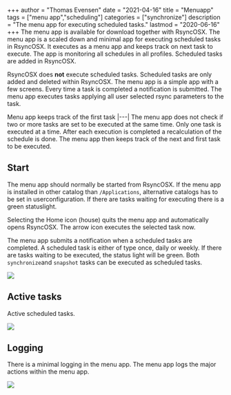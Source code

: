 +++
author = "Thomas Evensen"
date = "2021-04-16"
title =  "Menuapp"
tags = ["menu app","scheduling"]
categories = ["synchronize"]
description = "The menu app for executing scheduled tasks."
lastmod = "2020-06-16"
+++
The menu app is available for download together with RsyncOSX. The menu app is a scaled down and minimal app for executing scheduled tasks in RsyncOSX. It executes as a menu app and keeps track on next task to execute. The app is monitoring all schedules in all profiles. Scheduled tasks are added in RsyncOSX.

RsyncOSX does **not** execute scheduled tasks. Scheduled tasks are only added and deleted within RsyncOSX. The menu app is a simple app with a few screens. Every time a task is completed a notification is submitted. The menu app executes tasks applying all user selected rsync parameters to the task.

Menu app keeps track of the first task
|---|
The menu app does not check if two or more tasks are set to be executed at the same time. Only one task is executed at a time. After each execution is completed a recalculation of the schedule is done. The menu app then keeps track of the next and first task to be executed.


## Start

The menu app should normally be started from RsyncOSX. If the menu app is installed in other catalog than `/Applications`, alternative catalogs has to be set in userconfiguration.  If there are tasks waiting for executing there is a green statuslight.

Selecting the Home icon (house) quits the menu app and automatically opens RsyncOSX. The arrow icon executes the selected task now.

The menu app submits a notification when a scheduled tasks are completed. A scheduled task is either of type once, daily or weekly. If there are tasks waiting to be executed, the status light will be green. Both `synchronize`and `snapshot` tasks can be executed as scheduled tasks.

![](/images/RsyncOSX/master/menuapp/menuapp1.png)

## Active tasks

Active scheduled tasks.

![](/images/RsyncOSX/master/menuapp/menuapp3.png)

## Logging

There is a minimal logging in the menu app. The menu app logs the major actions within the menu app.

![](/images/RsyncOSX/master/menuapp/menuapp2.png)
